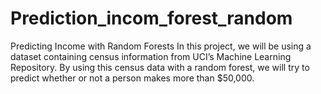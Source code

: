 # Prediction_incom_forest_random
Predicting Income with Random Forests In this project, we will be using a dataset containing census information from UCI’s Machine Learning Repository.  By using this census data with a random forest, we will try to predict whether or not a person makes more than $50,000. 

